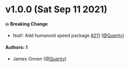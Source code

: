 # v1.0.0 (Sat Sep 11 2021)

#### 💥 Breaking Change

- feat!: Add humanoid speed package [#211](https://github.com/Quenty/NevermoreEngine/pull/211) ([@Quenty](https://github.com/Quenty))

#### Authors: 1

- James Onnen ([@Quenty](https://github.com/Quenty))
